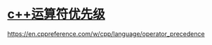 # [c++运算符优先级](https://github.com/wjwever/gitblog/issues/27)

https://en.cppreference.com/w/cpp/language/operator_precedence